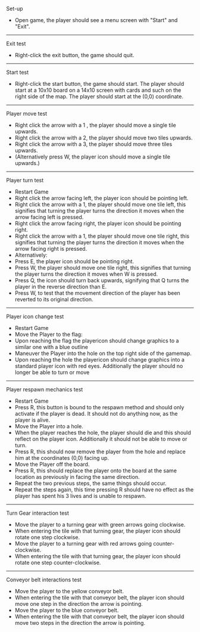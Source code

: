 Set-up
- Open game, the player should see a menu screen with "Start" and "Exit".
---
Exit test
- Right-click the exit button, the game should quit.
---
Start test
- Right-click the start button, the game should start. 
The player should start at a 10x10 board on a 14x10 screen 
with cards and such on the right side of the map. The player
should start at the (0,0) coordinate.
---
Player move test
- Right click the arrow with a 1 , the player should move a single tile upwards.
- Right click the arrow with a 2, the player should move two tiles upwards.
- Right click the arrow with a 3, the player should move three tiles upwards.
- (Alternatively press W, the player icon should move a single tile upwards.)
---
Player turn test
- Restart Game
- Right click the arrow facing left, the player icon should be pointing left.
- Right click the arrow with a 1, the player should move one tile left, this 
signifies that turning the player turns the direction it moves when the arrow 
facing left is pressed.
- Right click the arrow facing right, the player icon should be pointing right.
- Right click the arrow with a 1, the player should move one tile right, this 
signifies that turning the player turns the direction it moves when the arrow 
facing right is pressed.
- Alternatively:
- Press E, the player icon should be pointing right.
- Press W, the player should move one tile right, this signifies
that turning the player turns the direction it moves when W is
pressed.
- Press Q, the icon should turn back upwards, signifying that
Q turns the player in the reverse direction than E.
- Press W, to test that the movement direction of the player has
been reverted to its original direction.
---
Player icon change test
- Restart Game
- Move the Player to the flag:
- Upon reaching the flag the playericon should change graphics
to a similar one with a blue outline
- Maneuver the Player into the hole on the top right side of the gamemap.
- Upon reaching the hole the playericon should change graphics
into a standard player icon with red eyes.
Additionally the player should no longer be able to turn or move
---
Player respawn mechanics test
- Restart Game
- Press R, this button is bound to the respawn method and
should only activate if the player is dead. It should not
do anything now, as the player is alive.
- Move the Player into a hole.
- When the player reaches the hole, the player should die and
this should reflect on the player icon. Additionally it should
not be able to move or turn.
- Press R, this should now remove the player from the hole and
replace him at the coordinates (0,0) facing up.
- Move the Player off the board.
- Press R, this should replace the player onto the board at
the same location as previously in facing the same direction.
- Repeat the two previous steps, the same things should occur.
- Repeat the steps again, this time pressing R should have no
effect as the player has spent his 3 lives and is unable to
respawn.
---
Turn Gear interaction test
- Move the player to a turning gear with green arrows going clockwise. 
- When entering the tile with that turning gear, the player icon should
rotate one step clockwise. 
- Move the player to a turning gear with red arrows going counter-clockwise.
- When entering the tile with that turning gear, the player icon should
rotate one step counter-clockwise. 
---
Conveyor belt interactions test
- Move the player to the yellow conveyor belt.
- When entering the tile with that conveyor belt, the player icon should
move one step in the direction the arrow is pointing. 
- Move the player to the blue conveyor belt.
- When entering the tile with that conveyor belt, the player icon should
move two steps in the direction the arrow is pointing. 
